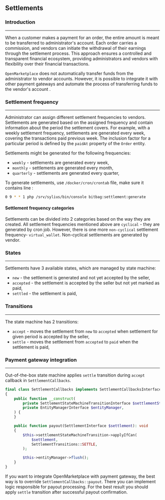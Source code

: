 ##  Settlements

### Introduction

---

When a customer makes a payment for an order, the entire amount is meant to be transferred to administrator's account. 
Each order carries a commission, and vendors can initiate the withdrawal of their earnings through the settlement process. 
This approach ensures a controlled and transparent financial ecosystem, providing administrators and vendors with flexibility over their financial transactions.

`OpenMarketplace` does not automatically transfer funds from the administrator to vendor accounts.
However, it is possible to integrate it with other payment gateways and automate the process of transferring funds to the vendor's account .

### Settlement frequency

---

Administrator can assign different settlement frequencies to vendors.
Settlements are generated based on the assigned frequency and contain information about the period the settlement covers.
For example, with a weekly settlement frequency, settlements are generated every week, covering the transactions paid previous week.
The inclusion factor for a particular period is defined by the `paidAt` property of the `Order` entity.

Settlements might be generated for the following frequencies:
- `weekly` - settlements are generated every week,
- `monthly` - settlements are generated every month,
- `quarterly` - settlements are generated every quarter,

To generate settlements, use `/docker/cron/crontab` file, make sure it contains line :
``` bash
0 9 * * 1 php /srv/sylius/bin/console bitbag:settlement:generate
```

#### Settlement frequency categories

Settlements can be divided into 2 categories based on the way they are created.
All settlement frequencies mentioned above are `cyclical` - they are generated by cron job.
However, there is one more `non-cyclical` settlement frequency- `virtual_wallet`.
Non-cyclical settlements are generated by vendor.

### States

---

Settlements have 3 available states, which are managed by state machine:
- `new` - the settlement is generated and not yet accepted by the seller,
- `accepted` - the settlement is accepted by the seller but not yet marked as paid,
- `settled` - the settlement is paid,

### Transitions

---

The state machine has 2 transitions:
- `accept` - moves the settlement from `new` to `accepted` when settlement for given period is accepted by the seller,
- `settle` - moves the settlement from `accepted` to `paid` when the settlement is paid,

### Payment gateway integration

---

Out-of-the-box state machine applies `settle` transition during `accept` callback in `SettlementCallbacks`.

```php
final class SettlementCallbacks implements SettlementCallbacksInterface
{
    public function __construct(
        private SettlementStateMachineTransitionInterface $settlementStateMachineTransition,
        private EntityManagerInterface $entityManager,
    ) {
    }

    public function payout(SettlementInterface $settlement): void
    {
        $this->settlementStateMachineTransition->applyIfCan(
            $settlement,
            SettlementTransitions::SETTLE,
        );

        $this->entityManager->flush();
    }
}
```

If you want to integrate OpenMarketplace with payment gateway, the best way is to override `SettlementCallbacks::payout`.
There you can implement logic responsible for payout processing.
 For the best result you should apply `settle` transition after successful payout confirmation.

